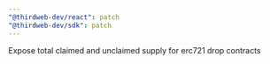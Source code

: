 ```yaml
---
"@thirdweb-dev/react": patch
"@thirdweb-dev/sdk": patch
---
```


Expose total claimed and unclaimed supply for erc721 drop contracts
